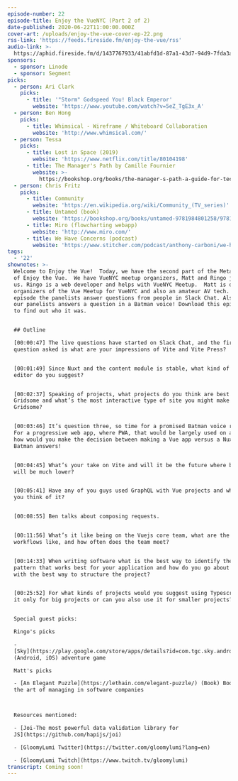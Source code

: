 ```yaml
---
episode-number: 22
episode-title: Enjoy the VueNYC (Part 2 of 2)
date-published: 2020-06-22T11:00:00.000Z
cover-art: /uploads/enjoy-the-vue-cover-ep-22.png
rss-link: 'https://feeds.fireside.fm/enjoy-the-vue/rss'
audio-link: >-
  https://aphid.fireside.fm/d/1437767933/41abfd1d-87a1-43d7-94d9-7fda3a5120e1/9b5ef94a-67b2-40f6-81da-f2b83d071e9d.mp3
sponsors:
  - sponsor: Linode
  - sponsor: Segment
picks:
  - person: Ari Clark
    picks:
      - title: '"Storm" Godspeed You! Black Emperor'
        website: 'https://www.youtube.com/watch?v=5eZ_TgE3x_A'
  - person: Ben Hong
    picks:
      - title: Whimsical - Wireframe / Whiteboard Collaboration
        website: 'http://www.whimsical.com/'
  - person: Tessa
    picks:
      - title: Lost in Space (2019)
        website: 'https://www.netflix.com/title/80104198'
      - title: The Manager's Path by Camille Fournier
        website: >-
          https://bookshop.org/books/the-manager-s-path-a-guide-for-tech-leaders-navigating-growth-and-change/9781491973899
  - person: Chris Fritz
    picks:
      - title: Community
        website: 'https://en.wikipedia.org/wiki/Community_(TV_series)'
      - title: Untamed (book)
        website: 'https://bookshop.org/books/untamed-9781984801258/9781984801258'
      - title: Miro (flowcharting webapp)
        website: 'http://www.miro.com/'
      - title: We Have Concerns (podcast)
        website: 'https://www.stitcher.com/podcast/anthony-carboni/we-have-concerns'
tags:
  - '22'
shownotes: >-
  Welcome to Enjoy the Vue!  Today, we have the second part of the Meta episode
  of Enjoy the Vue.  We have VueNYC meetup organizers, Matt and Ringo joining
  us. Ringo is a web developer and helps with VueNYC Meetup.  Matt is one of the
  organizers of the Vue Meetup for VueNYC and also an amateur AV tech. In this
  episode the panelists answer questions from people in Slack Chat. Also, one of
  our panelists answers a question in a Batman voice! Download this episode now
  to find out who it was.


  ## Outline

  [00:00:47] The live questions have started on Slack Chat, and the first
  question asked is what are your impressions of Vite and Vite Press?


  [00:01:49] Since Nuxt and the content module is stable, what kind of markdown
  editor do you suggest?


  [00:02:37] Speaking of projects, what projects do you think are best for
  Gridsome and what’s the most interactive type of site you might make with
  Gridsome?


  [00:03:46] It’s question three, so time for a promised Batman voice reveal☺. 
  For a progressive web app, where PWA, that would be largely used on a phone,
  how would you make the decision between making a Vue app versus a Nuxt app?
  Batman answers!


  [00:04:45] What’s your take on Vite and will it be the future where build time
  will be much lower?


  [00:05:41] Have any of you guys used GraphQL with Vue projects and what did
  you think of it?


  [00:08:55] Ben talks about composing requests.


  [00:11:56] What’s it like being on the Vuejs core team, what are the team’s
  workflows like, and how often does the team meet?


  [00:14:33] When writing software what is the best way to identify the design
  pattern that works best for your application and how do you go about coming up
  with the best way to structure the project?


  [00:25:52] For what kinds of projects would you suggest using Typescript? Is
  it only for big projects or can you also use it for smaller projects?


  Special guest picks:

  Ringo's picks

  -
  [Sky](https://play.google.com/store/apps/details?id=com.tgc.sky.android&hl=en_US)
  (Android, iOS) adventure game

  Matt's picks

  - [An Elegant Puzzle](https://lethain.com/elegant-puzzle/) (Book) Book about
  the art of managing in software companies



  Resources mentioned:

  - [Joi-The most powerful data validation library for
  JS](https://github.com/hapijs/joi)

  - [GloomyLumi Twitter](https://twitter.com/gloomylumi?lang=en)

  - [GloomyLumi Twitch](https://www.twitch.tv/gloomylumi)
transcript: Coming soon!
---
```

